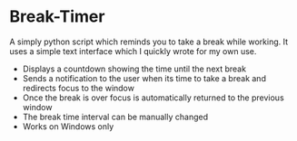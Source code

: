 # Break-Timer
A simply python script which reminds you to take a break while working. It uses a simple text interface which I quickly wrote for my own use.

- Displays a countdown showing the time until the next break
- Sends a notification to the user when its time to take a break and redirects focus to the window
- Once the break is over focus is automatically returned to the previous window
- The break time interval can be manually changed
- Works on Windows only
